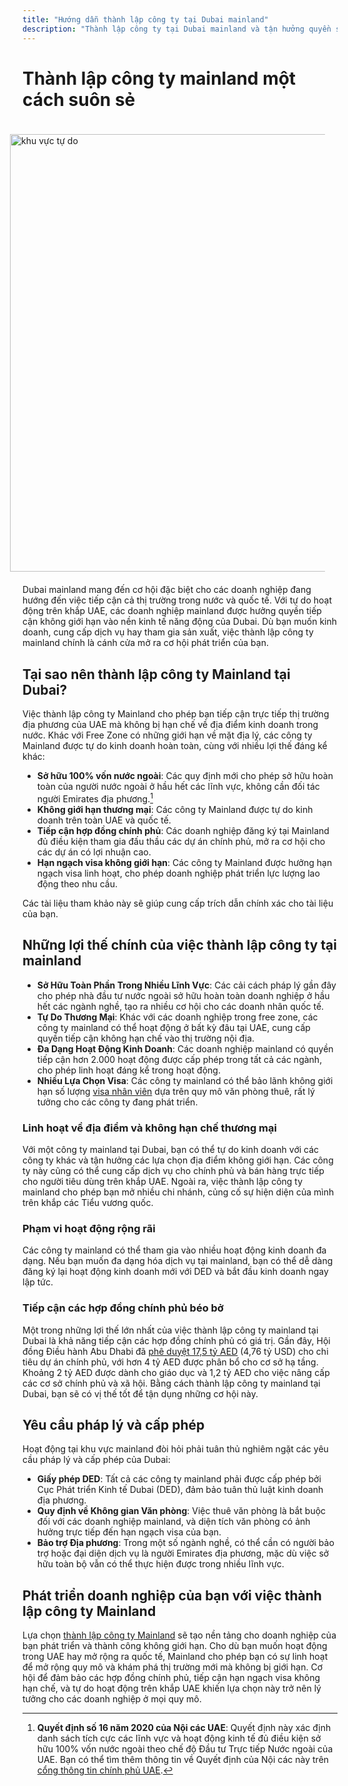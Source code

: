 ```yaml
---
title: "Hướng dẫn thành lập công ty tại Dubai mainland"
description: "Thành lập công ty tại Dubai mainland và tận hưởng quyền sở hữu 100%, giao dịch không giới hạn trên toàn UAE, tiếp cận hợp đồng chính phủ và hạn ngạch visa linh hoạt."
---
```


# Thành lập công ty mainland một cách suôn sẻ

<img src="/img/iStock-635478390.avif" alt="khu vực tự do" width="700" align="right" style="padding: 20px" >

Dubai mainland mang đến cơ hội đặc biệt cho các doanh nghiệp đang hướng đến việc tiếp cận cả thị trường trong nước và quốc tế. Với tự do hoạt động trên khắp UAE, các doanh nghiệp mainland được hưởng quyền tiếp cận không giới hạn vào nền kinh tế năng động của Dubai. Dù bạn muốn kinh doanh, cung cấp dịch vụ hay tham gia sản xuất, việc thành lập công ty mainland chính là cánh cửa mở ra cơ hội phát triển của bạn.

## Tại sao nên thành lập công ty Mainland tại Dubai?

Việc thành lập công ty Mainland cho phép bạn tiếp cận trực tiếp thị trường địa phương của UAE mà không bị hạn chế về địa điểm kinh doanh trong nước. Khác với Free Zone có những giới hạn về mặt địa lý, các công ty Mainland được tự do kinh doanh hoàn toàn, cùng với nhiều lợi thế đáng kể khác:

- **Sở hữu 100% vốn nước ngoài**: Các quy định mới cho phép sở hữu hoàn toàn của người nước ngoài ở hầu hết các lĩnh vực, không cần đối tác người Emirates địa phương.[^1]
- **Không giới hạn thương mại**: Các công ty Mainland được tự do kinh doanh trên toàn UAE và quốc tế.
- **Tiếp cận hợp đồng chính phủ**: Các doanh nghiệp đăng ký tại Mainland đủ điều kiện tham gia đấu thầu các dự án chính phủ, mở ra cơ hội cho các dự án có lợi nhuận cao.
- **Hạn ngạch visa không giới hạn**: Các công ty Mainland được hưởng hạn ngạch visa linh hoạt, cho phép doanh nghiệp phát triển lực lượng lao động theo nhu cầu.

[^1]: **Quyết định số 16 năm 2020 của Nội các UAE**: Quyết định này xác định danh sách tích cực các lĩnh vực và hoạt động kinh tế đủ điều kiện sở hữu 100% vốn nước ngoài theo chế độ Đầu tư Trực tiếp Nước ngoài của UAE. Bạn có thể tìm thêm thông tin về Quyết định của Nội các này trên [cổng thông tin chính phủ UAE](https://u.ae/en/information-and-services/business/doing-business-on-the-mainland/full-foreign-ownership-of-commercial-companies).

Các tài liệu tham khảo này sẽ giúp cung cấp trích dẫn chính xác cho tài liệu của bạn.

## Những lợi thế chính của việc thành lập công ty tại mainland

- **Sở Hữu Toàn Phần Trong Nhiều Lĩnh Vực**: Các cải cách pháp lý gần đây cho phép nhà đầu tư nước ngoài sở hữu hoàn toàn doanh nghiệp ở hầu hết các ngành nghề, tạo ra nhiều cơ hội cho các doanh nhân quốc tế.
- **Tự Do Thương Mại**: Khác với các doanh nghiệp trong free zone, các công ty mainland có thể hoạt động ở bất kỳ đâu tại UAE, cung cấp quyền tiếp cận không hạn chế vào thị trường nội địa.
- **Đa Dạng Hoạt Động Kinh Doanh**: Các doanh nghiệp mainland có quyền tiếp cận hơn 2.000 hoạt động được cấp phép trong tất cả các ngành, cho phép linh hoạt đáng kể trong hoạt động.
- **Nhiều Lựa Chọn Visa**: Các công ty mainland có thể bảo lãnh không giới hạn số lượng [visa nhân viên](./employment-visas) dựa trên quy mô văn phòng thuê, rất lý tưởng cho các công ty đang phát triển.

### Linh hoạt về địa điểm và không hạn chế thương mại

Với một công ty mainland tại Dubai, bạn có thể tự do kinh doanh với các công ty khác và tận hưởng các lựa chọn địa điểm không giới hạn. Các công ty này cũng có thể cung cấp dịch vụ cho chính phủ và bán hàng trực tiếp cho người tiêu dùng trên khắp UAE. Ngoài ra, việc thành lập công ty mainland cho phép bạn mở nhiều chi nhánh, củng cố sự hiện diện của mình trên khắp các Tiểu vương quốc.

### Phạm vi hoạt động rộng rãi

Các công ty mainland có thể tham gia vào nhiều hoạt động kinh doanh đa dạng. Nếu bạn muốn đa dạng hóa dịch vụ tại mainland, bạn có thể dễ dàng đăng ký lại hoạt động kinh doanh mới với DED và bắt đầu kinh doanh ngay lập tức.

### Tiếp cận các hợp đồng chính phủ béo bở

Một trong những lợi thế lớn nhất của việc thành lập công ty mainland tại Dubai là khả năng tiếp cận các hợp đồng chính phủ có giá trị. Gần đây, Hội đồng Điều hành Abu Dhabi đã [phê duyệt 17,5 tỷ AED](https://gulfnews.com/going-out/society/executive-council-approves-projects-worth-dh175b-1.1643027) (4,76 tỷ USD) cho chi tiêu dự án chính phủ, với hơn 4 tỷ AED được phân bổ cho cơ sở hạ tầng. Khoảng 2 tỷ AED được dành cho giáo dục và 1,2 tỷ AED cho việc nâng cấp các cơ sở chính phủ và xã hội. Bằng cách thành lập công ty mainland tại Dubai, bạn sẽ có vị thế tốt để tận dụng những cơ hội này.

## Yêu cầu pháp lý và cấp phép

Hoạt động tại khu vực mainland đòi hỏi phải tuân thủ nghiêm ngặt các yêu cầu pháp lý và cấp phép của Dubai:

- **Giấy phép DED**: Tất cả các công ty mainland phải được cấp phép bởi Cục Phát triển Kinh tế Dubai (DED), đảm bảo tuân thủ luật kinh doanh địa phương.
- **Quy định về Không gian Văn phòng**: Việc thuê văn phòng là bắt buộc đối với các doanh nghiệp mainland, và diện tích văn phòng có ảnh hưởng trực tiếp đến hạn ngạch visa của bạn.
- **Bảo trợ Địa phương**: Trong một số ngành nghề, có thể cần có người bảo trợ hoặc đại diện dịch vụ là người Emirates địa phương, mặc dù việc sở hữu toàn bộ vẫn có thể thực hiện được trong nhiều lĩnh vực.

## Phát triển doanh nghiệp của bạn với việc thành lập công ty Mainland

Lựa chọn [thành lập công ty Mainland](./insights/incorporation-steps#uae-mainland-setup) sẽ tạo nền tảng cho doanh nghiệp của bạn phát triển và thành công không giới hạn. Cho dù bạn muốn hoạt động trong UAE hay mở rộng ra quốc tế, Mainland cho phép bạn có sự linh hoạt để mở rộng quy mô và khám phá thị trường mới mà không bị giới hạn. Cơ hội để đảm bảo các hợp đồng chính phủ, tiếp cận hạn ngạch visa không hạn chế, và tự do hoạt động trên khắp UAE khiến lựa chọn này trở nên lý tưởng cho các doanh nghiệp ở mọi quy mô.

